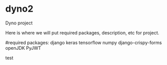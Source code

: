 # dyno2
Dyno project

Here is where we will put required packages, description, etc for project.

#required packages:
django
keras
tensorflow
numpy
django-crispy-forms
openJDK
PyJWT

test

